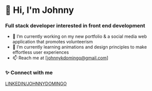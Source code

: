 # 👋 Hi, I'm Johnny

### Full stack developer interested in front end development

- 🔭 I’m currently working on my new portfolio & a social media web application that promotes volunteerism
- 🌱 I’m currently learning animations and design principles to make effortless user experiences
- 📫 Reach me at [johnnykdomingo@gmail.com]

### ✨ Connect with me 
<a href="https://www.linkedin.com/in/johnnydomingo/" class="button">LINKEDIN/JOHNNYDOMINGO</a>
